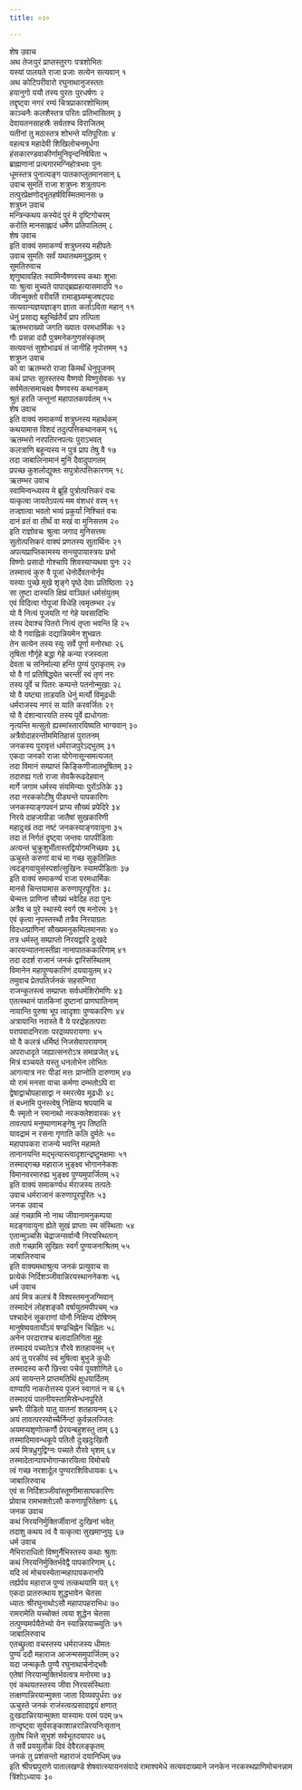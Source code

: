 ```yaml
---
title: ०३०

---
```

शेष उवाच  
अथ तेजःपुरं प्राप्तस्तुरगः पत्रशोभितः  
यस्यां पालयते राजा प्रजाः सत्येन सत्यवान् १  
अथ कोटिपरीवारो रघुनाथानुजस्ततः  
हयानुगो ययौ तस्य पुरतः पुरधर्षणः २  
तद्दृष्ट्वा नगरं रम्यं चित्रप्राकारशोभितम्  
काञ्चनैः कलशैस्तत्र परितः प्रतिभासितम् ३  
देवायतनसाहस्रैः सर्वतश्च विराजितम्  
यतीनां तु मठास्तत्र शोभन्ते यतिपूरिताः ४  
वहत्यत्र महादेवी शिखिलोचनमूर्धगा  
हंसकारण्डवाकीर्णामुनिवृन्दनिषेविता ५  
ब्राह्मणानां प्रत्यगारमग्निहोत्रभवः पुनः  
धूमस्तत्र पुनात्यङ्ग पातकाप्लुतमानसान् ६  
उवाच सुमतिं राजा शत्रुघ्नः शत्रुतापनः  
तत्पुरप्रेक्षणोद्भूतहर्षविस्मितमानसः ७  
शत्रुघ्न उवाच  
मन्त्रिन्कथय कस्येदं पुरं मे दृष्टिगोचरम्  
करोति मानसाह्लादं धर्मेण प्रतिपालितम् ८  
शेष उवाच  
इति वाक्यं समाकर्ण्य शत्रुघ्नस्य महीपतेः  
उवाच सुमतिः सर्वं यथातथमनुद्धतम् ९  
सुमतिरुवाच  
शृणुष्वावहितः स्वामिन्वैष्णवस्य कथाः शुभाः  
याः श्रुत्वा मुच्यते पापाद्ब्रह्महत्यासमादपि १०  
जीवन्मुक्तो वरीवर्ति रामाङ्घ्र्यम्बुजषट्पदः  
सत्यवान्यज्ञयज्ञाङ्ग ज्ञाता कर्ताऽविता महान् ११  
धेनुं प्रसाद्य बहुभिर्व्रतैर्यं प्राप तत्पिता  
ऋतम्भराख्यो जगति ख्यातः परमधार्मिकः १२  
गौः प्रसन्ना ददौ पुत्रमनेकगुणसंस्कृतम्  
सत्यवन्तं सुशोभाढ्यं तं जानीहि नृपोत्तमम् १३  
शत्रुघ्न उवाच  
को वा ऋतम्भरो राजा किमर्थं धेनुपूजनम्  
कथं प्राप्तः सुतस्तस्य वैष्णवो विष्णुसेवकः १४  
सर्वमेतत्समाचक्ष्व वैष्णवस्य कथानकम्  
श्रुतं हरति जन्तूनां महापातकपर्वतम् १५  
शेष उवाच  
इति वाक्यं समाकर्ण्य शत्रुघ्नस्य महार्थकम्  
कथयामास विशदं तदुत्पत्तिकथानकम् १६  
ऋतम्भरो नरपतिरनपत्यः पुराऽभवत्  
कलत्राणि बहून्यस्य न पुत्रं प्राप तेषु वै १७  
तदा जाबालिनामानं मुनिं दैवादुपागतम्  
प्रपच्छ कुशलोद्युक्तः सपुत्रोत्पत्तिकारणम् १८  
ऋतम्भर उवाच  
स्वामिन्वन्ध्यस्य मे ब्रूहि पुत्रोत्पत्तिकरं वचः  
यत्कृत्वा जायतेऽपत्यं मम वंशधरं वरम् १९  
तज्ज्ञात्वा भवतो भव्यं प्रकुर्यां निश्चितं वचः  
दानं व्रतं वा तीर्थं वा मखं वा मुनिसत्तम २०  
इति राज्ञोवचः श्रुत्वा जगाद मुनिसत्तमः  
सुतोत्पत्तिकरं वाक्यं प्रणतस्य सुतार्थिनः २१  
अपत्यप्राप्तिकामस्य सन्त्युपायास्त्रयः प्रभो  
विष्णोः प्रसादो गोश्चापि शिवस्याप्यथवा पुनः २२  
तस्मात्त्वं कुरु वै पूजां धेनोर्देवतनोर्नृप  
यस्याः पुच्छे मुखे शृङ्गे पृष्ठे देवाः प्रतिष्ठिताः २३  
सा तुष्टा दास्यति क्षिप्रं वाञ्छितं धर्मसंयुतम्  
एवं विदित्वा गोपूजां विधेहि त्वमृतम्भर २४  
यो वै नित्यं पूजयति गां गेहे यवसादिभिः  
तस्य देवाश्च पितरो नित्यं तृप्ता भवन्ति हि २५  
यो वै गवाह्निकं दद्यान्नियमेन शुभव्रतः  
तेन सत्येन तस्य स्युः सर्वे पूर्णा मनोरथाः २६  
तृषिता गौर्गृहे बद्धा गेहे कन्या रजस्वला  
देवता च सनिर्माल्या हन्ति पुण्यं पुराकृतम् २७  
यो वै गां प्रतिषिद्ध्येत चरन्तीं स्वं तृणं नरः  
तस्य पूर्वे च पितरः कम्पन्ते पतनोन्मुखाः २८  
यो वै यष्ट्या ताडयति धेनुं मर्त्यो विमूढधीः  
धर्मराजस्य नगरं स याति करवर्जितः २९  
यो वै दंशान्वारयति तस्य पूर्वे ह्यधोगताः  
नृत्यन्ति मत्सुतो ह्यस्मांस्तारयिष्यति भाग्यवान् ३०  
अत्रैवोदाहरन्तीममितिहासं पुरातनम्  
जनकस्य पुरावृत्तं धर्मराजपुरेऽद्भुतम् ३१  
एकदा जनको राजा योगेनासून्समत्यजत्  
तदा विमानं सम्प्राप्तं किङ्किणीजालभूषितम् ३२  
तदारुह्य गतो राजा सेवकैरूढदेहवान्  
मार्गे जगाम धर्मस्य संयमिन्याः पुरोंऽतिके ३३  
तदा नरककोटीषु पीड्यन्ते पापकारिणः  
जनकस्याङ्गपवनं प्राप्य सौख्यं प्रपेदिरे ३४  
निरये दाहजापीडा जातैषां सुखकारिणी  
महादुःखं तदा नष्टं जनकस्याङ्गवायुना ३५  
तदा तं निर्गतं दृष्ट्वा जन्तवः पापपीडिताः  
अत्यन्तं चुक्रुशुर्भीतास्तद्वियोगमनिच्छवः ३६  
ऊचुस्ते करुणां वाचं मा गच्छ सुकृतिन्नितः  
त्वदङ्गवायुसंस्पर्शात्सुखिनः स्यामपीडिताः ३७  
इति वाक्यं समाकर्ण्य राजा परमधार्मिकः  
मानसे चिन्तयामास करुणापूरपूरितः ३८  
चेन्मत्तः प्राणिनां सौख्यं भवेदिह तदा पुनः  
अत्रैव च पुरे स्थास्ये स्वर्ग एष मनोरमः ३९  
एवं कृत्वा नृपस्तस्थौ तत्रैव निरयाग्रतः  
विदधत्प्राणिनां सौख्यमनुकम्पितमानसः ४०  
तत्र धर्मस्तु सम्प्राप्तो निरयद्वारि दुःखदे  
कारयन्यातनास्तीव्रा नानापातककारिणाम् ४१  
तदा ददर्श राजानं जनकं द्वारिसंस्थितम्  
विमानेन महापुण्यकारिणं दययायुतम् ४२  
तमुवाच प्रेतपतिर्जनकं सहसन्गिरा  
राजन्कुतस्त्वं सम्प्राप्तः सर्वधर्मशिरोमणिः ४३  
एतत्स्थानं पातकिनां दुष्टानां प्राणघातिनाम्  
नायान्ति पुरुषा भूप त्वादृशाः पुण्यकारिणः ४४  
अत्रायान्ति नरास्ते वै ये परद्रोहतत्पराः  
परापवादनिरताः परद्रव्यपरायणाः ४५  
यो वै कलत्रं धर्मिष्ठं निजसेवापरायणम्  
अपराधादृते जह्यात्सनरोऽत्र समाव्रजेत् ४६  
मित्रं वञ्चयते यस्तु धनलोभेन लोभितः  
आगत्यात्र नरः पीडां मत्तः प्राप्नोति दारुणाम् ४७  
यो रामं मनसा वाचा कर्मणा दम्भतोऽपि वा  
द्वेषाद्वाचोपहासाद्वा न स्मरत्येव मूढधीः ४८  
तं बध्नामि पुनस्त्वेषु निक्षिप्य श्रपयामि च  
यैः स्मृतो न रमानाथो नरकक्लेशवारकः ४९  
तावत्पापं मनुष्याणामङ्गेषु नृप तिष्ठति  
यावद्रामं न रसना गृणाति कलि दुर्मतेः ५०  
महापापकरा राजन्ये भवन्ति महामते  
तानानयन्ति मद्भृत्यास्त्वादृशान्द्रष्टुमक्षमाः ५१  
तस्माद्गच्छ महाराज भुङ्क्ष्व भोगाननेकशः  
विमानवरमारुह्य भुङ्क्ष्व पुण्यमुपार्जितम् ५२  
इति वाक्यं समाकर्ण्यध र्मराजस्य तत्पतेः  
उवाच धर्मराजानं करुणापूरपूरितः ५३  
जनक उवाच  
अहं गच्छामि नो नाथ जीवानामनुकम्पया  
मदङ्गवायुना ह्येते सुखं प्राप्ताः स्म संस्थिताः ५४  
एतान्मुञ्चसि चेद्राजन्सर्वान्वै निरयस्थितान्  
ततो गच्छामि सुखितः स्वर्गं पुण्यजनाश्रितम् ५५  
जाबालिरुवाच  
इति वाक्यमथाश्रुत्य जनकं प्रत्युवाच सः  
प्रत्येकं निर्दिशञ्जीवान्निरयस्थाननेकशः ५६  
धर्म उवाच  
अयं मित्र कलत्रं वै विश्वस्तमनुजग्मिवान्  
तस्मादेनं लोहशङ्कौ वर्षायुतमपीपचम् ५७  
पश्चादेनं सूकराणां योनौ निक्षिप्य दोषिणम्  
मानुषेष्ववतार्योऽयं षण्ढचिह्नेन चिह्नितः ५८  
अनेन परदाराश्च बलादालिगिता मुहुः  
तस्मादयं पच्यतेऽत्र रौरवे शतहायनम् ५९  
अयं तु परकीयं स्वं मुषित्वा बुभुजे कुधीः  
तस्मादस्य करौ छित्त्वा पचेयं पूयशोणिते ६०  
अयं सायन्तने प्राप्तमतिथिं क्षुधयार्दितम्  
वाण्यापि नाकरोत्तस्य पूजनं स्वागतं न च ६१  
तस्मादयं पातनीयस्तामिस्रेन्धनपूरिते  
भ्रमरैः पीडितो यातु यातनां शतहायनम् ६२  
अयं तावत्परस्योच्चैर्निन्दां कुर्वन्नलज्जितः  
अयमप्यशृणोत्कर्णौ प्रेरयन्बहुशस्तु ताम् ६३  
तस्मादिमावन्धकूपे पतितौ दुःखदुःखितौ  
अयं मित्रध्रुगुद्विग्नः पच्यते रौरवे भृशम् ६४  
तस्मादेतान्पापभोगान्कारयित्वा विमोचये  
त्वं गच्छ नरशार्दूल पुण्यराशिविधायकः ६५  
जाबालिरुवाच  
एवं स निर्दिशञ्जीवांस्तूष्णीमासाघकारिणः  
प्रोवाच रामभक्तोऽसौ करुणापूरितेक्षणः ६६  
जनक उवाच  
कथं निरयनिर्मुक्तिर्जीवानां दुःखिनां भवेत्  
तदाशु कथय त्वं वै यत्कृत्वा सुखमाप्नुयुः ६७  
धर्म उवाच  
नैभिराराधितो विष्णुर्नैभिस्तस्य कथाः श्रुताः  
कथं निरयनिर्मुक्तिर्भवेद्वै पापकारिणाम् ६८  
यदि त्वं मोचयस्येतान्महापापकरानपि  
तर्ह्यर्पय महाराज पुण्यं तत्कथयामि यत् ६९  
एकदा प्रातरुत्थाय शुद्धभावेन चेतसा  
ध्यातः श्रीरघुनाथोऽसौ महापापहराभिधः ७०  
रामरामेति यच्चोक्तं त्वया शुद्धेन चेतसा  
तत्पुण्यमर्पयैतेभ्यो येन स्यान्निरयाच्च्युतिः ७१  
जाबालिरुवाच  
एतच्छ्रुत्वा वचस्तस्य धर्मराजस्य धीमतः  
पुण्यं ददौ महाराज आजन्मसमुपार्जितम् ७२  
यदा जन्मकृतैः पुण्यै रघुनाथार्चनोद्भवैः  
एतेषां निरयान्मुक्तिर्भवत्वत्र मनोरमा ७३  
एवं कथयतस्तस्य जीवा निरयसंस्थिताः  
तत्क्षणान्निरयान्मुक्ता जाता दिव्यवपुर्धराः ७४  
ऊचुस्ते जनकं राजंस्त्वत्प्रसादाद्वयं क्षणात्  
दुःखदान्निरयान्मुक्ता यास्यामः परमं पदम् ७५  
तान्दृष्ट्वा सूर्यसङ्काशान्नरान्निरयनिःसृतान्  
तुतोष चित्ते सुभृशं सर्वभूतदयापरः ७६  
ते सर्वे प्रययुर्लोकं दिवं देवैरलङ्कृतम्  
जनकं तु प्रशंसन्तो महाराजं दयानिधिम् ७७  
इति श्रीपद्मपुराणे पातालखण्डे शेषवात्स्यायनसंवादे रामाश्वमेधे सत्यवदाख्याने जनकेन नरकस्थप्राणिमोचनन्नाम त्रिंशोऽध्यायः ३०